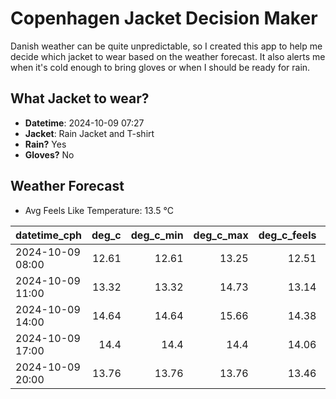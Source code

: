 
# Copenhagen Jacket Decision Maker

Danish weather can be quite unpredictable, so I created this app to help me decide which jacket to wear based on the weather forecast. 
It also alerts me when it's cold enough to bring gloves or when I should be ready for rain.

## What Jacket to wear?

- **Datetime**: 2024-10-09 07:27
- **Jacket**: Rain Jacket and T-shirt
- **Rain?** Yes
- **Gloves?** No

## Weather Forecast
- Avg Feels Like Temperature: 13.5 °C

| datetime_cph     |   deg_c |   deg_c_min |   deg_c_max |   deg_c_feels | weather   | wind   | rain   |
|:-----------------|--------:|------------:|------------:|--------------:|:----------|:-------|:-------|
| 2024-10-09 08:00 |   12.61 |       12.61 |       13.25 |         12.51 | Rain      | Low    | Low    |
| 2024-10-09 11:00 |   13.32 |       13.32 |       14.73 |         13.14 | Rain      | Low    | Low    |
| 2024-10-09 14:00 |   14.64 |       14.64 |       15.66 |         14.38 | Rain      | Medium | Low    |
| 2024-10-09 17:00 |   14.4  |       14.4  |       14.4  |         14.06 | Rain      | Low    | Low    |
| 2024-10-09 20:00 |   13.76 |       13.76 |       13.76 |         13.46 | Clouds    | Low    | None   |
        